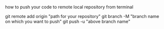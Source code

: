 how to push your code to remote local repository from terminal 

git remote add origin "path for your repository"
git branch -M "branch name on which you want to push"
git push -u "above branch name"
